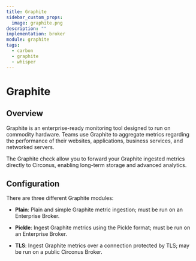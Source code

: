 ```yaml
---
title: Graphite
sidebar_custom_props:
  image: graphite.png
description: ""
implementation: broker
module: graphite
tags:
  - carbon
  - graphite
  - whisper
---
```


# Graphite

## Overview

Graphite is an enterprise-ready monitoring tool designed to run on commodity hardware. Teams use Graphite to aggregate metrics regarding the performance of their websites, applications, business services, and networked servers.

The Graphite check allow you to forward your Graphite ingested metrics directly to Circonus, enabling long-term storage and advanced analytics.

## Configuration

There are three different Graphite modules:

- **Plain**: Plain and simple Graphite metric ingestion; must be run on an Enterprise Broker.

- **Pickle**: Ingest Graphite metrics using the Pickle format; must be run on an Enterprise Broker.

- **TLS**: Ingest Graphite metrics over a connection protected by TLS; may be run on a public Circonus Broker.
